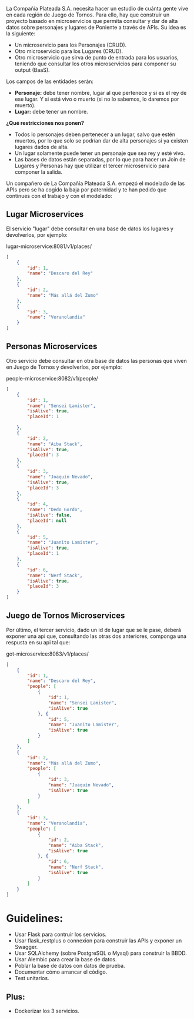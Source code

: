 La Compañía Plateada S.A. necesita hacer un estudio de cuánta gente vive en cada región de Juego de Tornos. Para ello, hay que construir un proyecto basado en microservicios que permita consultar y dar de alta datos sobre personajes y lugares de Poniente a través de APIs.
Su idea es la siguiente:
- Un microservicio para los Personajes (CRUD).
- Otro microservicio para los Lugares (CRUD).
- Otro microservicio que sirva de punto de entrada para los usuarios, teniendo que consultar los otros microservicios para componer su output (BaaS).

Los campos de las entidades serán:
- **Personaje:** debe tener nombre, lugar al que pertenece y si es el rey de ese lugar. Y si está vivo o muerto (si no lo sabemos, lo daremos por muerto).
- **Lugar:** debe tener un nombre.


**¿Qué restricciones nos ponen?** 
- Todos lo personajes deben pertenecer a un lugar, salvo que estén muertos, por lo que solo se podrían dar de alta personajes si ya existen lugares dados de alta.
- Un lugar solamente puede tener un personaje que sea rey y esté vivo.
- Las bases de datos están separadas, por lo que para hacer un Join de Lugares y Personas hay que utilizar el tercer microservicio para componer la salida.


Un compañero de La Compañía Plateada S.A. empezó el modelado de las APIs pero se ha cogido la baja por paternidad y te han pedido que continues con el trabajo y con el modelado:


## Lugar Microservices
El servicio "lugar" debe consultar en una base de datos los lugares y devolverlos, por ejemplo:

lugar-microservice:8081/v1/places/
```json
[
    {
        "id": 1,
        "name": "Descaro del Rey"
    },
    {
        "id": 2,
        "name": "Más allá del Zumo"
    },
    {
        "id": 3,
        "name": "Veranolandia"
    }
]
```

## Personas Microservices
Otro servicio debe consultar en otra base de datos las personas que viven en Juego de Tornos  y devolverlos, por ejemplo:

people-microservice:8082/v1/people/
```json
[
    {
        "id": 1,
        "name": "Sensei Lamister",
        "isAlive": true,
        "placeId": 1
        
    },
    {
        "id": 2,
        "name": "Aiba Stack",
        "isAlive": true,
        "placeId": 3
    },
    {
        "id": 3,
        "name": "Joaquín Nevado",
        "isAlive": true,
        "placeId": 3
    },
    {
        "id": 4,
        "name": "Dedo Gordo",
        "isAlive": false,
        "placeId": null
    },
    {
        "id": 5,
        "name": "Juanito Lamister",
        "isAlive": true,
        "placeId": 1
    },
    {
        "id": 6,
        "name": "Nerf Stack",
        "isAlive": true,
        "placeId": 3
    }
]
```


## Juego de Tornos Microservices
Por último, el tercer servicio, dado un id de lugar que se le pase, deberá exponer una api que, consultando las otras dos anteriores, componga una respusta en su api tal que:

got-microservice:8083/v1/places/
```json
[
    {
        "id": 1,
        "name": "Descaro del Rey",
        "people": [
            {
                "id": 1,
                "name": "Sensei Lamister",
                "isAlive": true
            }, {
                "id": 5,
                "name": "Juanito Lamister",
                "isAlive": true
            }
        ]
    },
    {
        "id": 2,
        "name": "Más allá del Zumo",
        "people": [
            {
                "id": 3,
                "name": "Juaquín Nevado",
                "isAlive": true
            }
        ]
    },
    {
        "id": 3,
        "name": "Veranolandia",
        "people": [
            {
                "id": 2,
                "name": "Aiba Stack",
                "isAlive": true
            }, {
                "id": 6,
                "name": "Nerf Stack",
                "isAlive": true
            }
        ]
    }
]
```

# Guidelines:
- Usar Flask para contruir los servicios.
- Usar flask_restplus o connexion para construir las APIs y exponer un Swagger.
- Usar SQLAlchemy (sobre PostgreSQL o Mysql) para construir la BBDD.
- Usar Alembic para crear la base de datos.
- Poblar la base de datos con datos de prueba.
- Documentar cómo arrancar el código.
- Test unitarios.

## Plus:
- Dockerizar los 3 servicios.